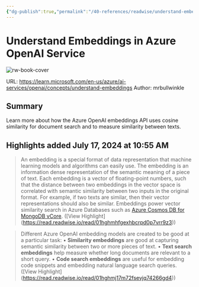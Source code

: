 ```yaml
---
{"dg-publish":true,"permalink":"/40-references/readwise/understand-embeddings-in-azure-open-ai-service/","tags":["rw/articles"]}
---
```


# Understand Embeddings in Azure OpenAI Service

![rw-book-cover](https://learn.microsoft.com/en-us/media/open-graph-image.png)
  
URL: https://learn.microsoft.com/en-us/azure/ai-services/openai/concepts/understand-embeddings
Author: mrbullwinkle

## Summary

Learn more about how the Azure OpenAI embeddings API uses cosine similarity for document search and to measure similarity between texts.

## Highlights added July 17, 2024 at 10:55 AM
>An embedding is a special format of data representation that machine learning models and algorithms can easily use. The embedding is an information dense representation of the semantic meaning of a piece of text. Each embedding is a vector of floating-point numbers, such that the distance between two embeddings in the vector space is correlated with semantic similarity between two inputs in the original format. For example, if two texts are similar, then their vector representations should also be similar. Embeddings power vector similarity search in Azure Databases such as [Azure Cosmos DB for MongoDB vCore](https://learn.microsoft.com/en-us/azure/cosmos-db/mongodb/vcore/vector-search). ([View Highlight] (https://read.readwise.io/read/01hghmhfgexhbcrpd0p7vrr9z3))


>Different Azure OpenAI embedding models are created to be good at a particular task:
>• **Similarity embeddings** are good at capturing semantic similarity between two or more pieces of text.
>• **Text search embeddings** help measure whether long documents are relevant to a short query.
>• **Code search embeddings** are useful for embedding code snippets and embedding natural language search queries. ([View Highlight] (https://read.readwise.io/read/01hghmj17m72fsevjq74266gd4))


